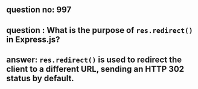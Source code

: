 
      
## question no: 997

## question : What is the purpose of `res.redirect()` in Express.js?

## answer: `res.redirect()` is used to redirect the client to a different URL, sending an HTTP 302 status by default.
      